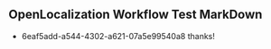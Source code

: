 ## OpenLocalization Workflow Test MarkDown
* 6eaf5add-a544-4302-a621-07a5e99540a8 thanks!

<!--HONumber=Sep16_HO1-->



